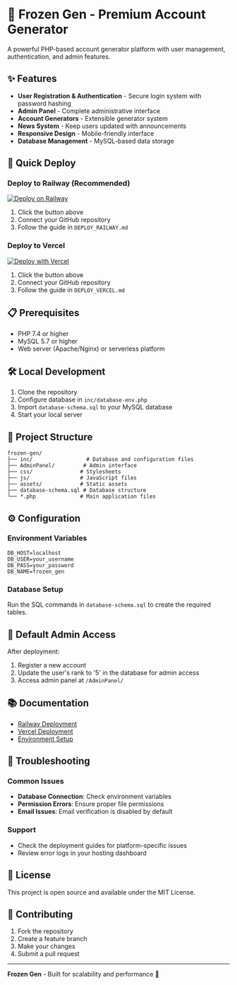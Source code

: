 # 🧊 Frozen Gen - Premium Account Generator

A powerful PHP-based account generator platform with user management, authentication, and admin features.

## ✨ Features

- **User Registration & Authentication** - Secure login system with password hashing
- **Admin Panel** - Complete administrative interface
- **Account Generators** - Extensible generator system  
- **News System** - Keep users updated with announcements
- **Responsive Design** - Mobile-friendly interface
- **Database Management** - MySQL-based data storage

## 🚀 Quick Deploy

### Deploy to Railway (Recommended)
[![Deploy on Railway](https://railway.app/button.svg)](https://railway.app/new)

1. Click the button above
2. Connect your GitHub repository
3. Follow the guide in `DEPLOY_RAILWAY.md`

### Deploy to Vercel
[![Deploy with Vercel](https://vercel.com/button)](https://vercel.com/new)

1. Click the button above  
2. Connect your GitHub repository
3. Follow the guide in `DEPLOY_VERCEL.md`

## 📋 Prerequisites

- PHP 7.4 or higher
- MySQL 5.7 or higher
- Web server (Apache/Nginx) or serverless platform

## 🛠️ Local Development

1. Clone the repository
2. Configure database in `inc/database-env.php`
3. Import `database-schema.sql` to your MySQL database
4. Start your local server

## 📁 Project Structure

```
frozen-gen/
├── inc/                 # Database and configuration files
├── AdminPanel/         # Admin interface
├── css/               # Stylesheets
├── js/                # JavaScript files
├── assets/            # Static assets
├── database-schema.sql # Database structure
└── *.php              # Main application files
```

## ⚙️ Configuration

### Environment Variables
```env
DB_HOST=localhost
DB_USER=your_username
DB_PASS=your_password
DB_NAME=frozen_gen
```

### Database Setup
Run the SQL commands in `database-schema.sql` to create the required tables.

## 🔐 Default Admin Access

After deployment:
1. Register a new account
2. Update the user's rank to '5' in the database for admin access
3. Access admin panel at `/AdminPanel/`

## 📚 Documentation

- [Railway Deployment](DEPLOY_RAILWAY.md)
- [Vercel Deployment](DEPLOY_VERCEL.md)
- [Environment Setup](.env.example)

## 🐛 Troubleshooting

### Common Issues
- **Database Connection**: Check environment variables
- **Permission Errors**: Ensure proper file permissions
- **Email Issues**: Email verification is disabled by default

### Support
- Check the deployment guides for platform-specific issues
- Review error logs in your hosting dashboard

## 📄 License

This project is open source and available under the MIT License.

## 🤝 Contributing

1. Fork the repository
2. Create a feature branch
3. Make your changes
4. Submit a pull request

---

**Frozen Gen** - Built for scalability and performance 🚀